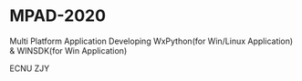 # MPAD-2020
Multi Platform Application Developing
WxPython(for Win/Linux Application) & WINSDK(for Win Application)

ECNU
ZJY
